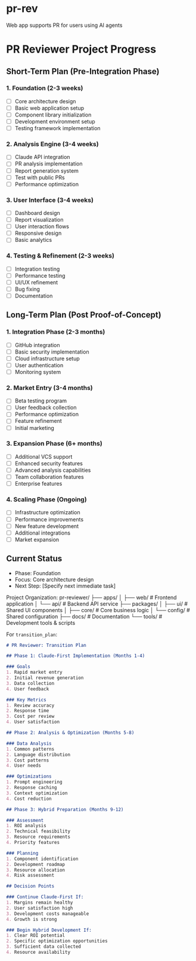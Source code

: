 # pr-rev
Web app supports PR for users using AI agents
# PR Reviewer Project Progress

## Short-Term Plan (Pre-Integration Phase)

### 1. Foundation (2-3 weeks)
- [ ] Core architecture design
- [ ] Basic web application setup
- [ ] Component library initialization
- [ ] Development environment setup
- [ ] Testing framework implementation

### 2. Analysis Engine (3-4 weeks)
- [ ] Claude API integration
- [ ] PR analysis implementation
- [ ] Report generation system
- [ ] Test with public PRs
- [ ] Performance optimization

### 3. User Interface (3-4 weeks)
- [ ] Dashboard design
- [ ] Report visualization
- [ ] User interaction flows
- [ ] Responsive design
- [ ] Basic analytics

### 4. Testing & Refinement (2-3 weeks)
- [ ] Integration testing
- [ ] Performance testing
- [ ] UI/UX refinement
- [ ] Bug fixing
- [ ] Documentation

## Long-Term Plan (Post Proof-of-Concept)

### 1. Integration Phase (2-3 months)
- [ ] GitHub integration
- [ ] Basic security implementation
- [ ] Cloud infrastructure setup
- [ ] User authentication
- [ ] Monitoring system

### 2. Market Entry (3-4 months)
- [ ] Beta testing program
- [ ] User feedback collection
- [ ] Performance optimization
- [ ] Feature refinement
- [ ] Initial marketing

### 3. Expansion Phase (6+ months)
- [ ] Additional VCS support
- [ ] Enhanced security features
- [ ] Advanced analysis capabilities
- [ ] Team collaboration features
- [ ] Enterprise features

### 4. Scaling Phase (Ongoing)
- [ ] Infrastructure optimization
- [ ] Performance improvements
- [ ] New feature development
- [ ] Additional integrations
- [ ] Market expansion

## Current Status
- Phase: Foundation
- Focus: Core architecture design
- Next Step: [Specify next immediate task]

Project Organization:
pr-reviewer/
├── apps/
│   ├── web/          # Frontend application
│   └── api/          # Backend API service
├── packages/
│   ├── ui/           # Shared UI components
│   ├── core/         # Core business logic
│   └── config/       # Shared configuration
├── docs/             # Documentation
└── tools/            # Development tools & scripts


For `transition_plan`:
```markdown
# PR Reviewer: Transition Plan

## Phase 1: Claude-First Implementation (Months 1-4)

### Goals
1. Rapid market entry
2. Initial revenue generation
3. Data collection
4. User feedback

### Key Metrics
1. Review accuracy
2. Response time
3. Cost per review
4. User satisfaction

## Phase 2: Analysis & Optimization (Months 5-8)

### Data Analysis
1. Common patterns
2. Language distribution
3. Cost patterns
4. User needs

### Optimizations
1. Prompt engineering
2. Response caching
3. Context optimization
4. Cost reduction

## Phase 3: Hybrid Preparation (Months 9-12)

### Assessment
1. ROI analysis
2. Technical feasibility
3. Resource requirements
4. Priority features

### Planning
1. Component identification
2. Development roadmap
3. Resource allocation
4. Risk assessment

## Decision Points

### Continue Claude-First If:
1. Margins remain healthy
2. User satisfaction high
3. Development costs manageable
4. Growth is strong

### Begin Hybrid Development If:
1. Clear ROI potential
2. Specific optimization opportunities
3. Sufficient data collected
4. Resource availability
